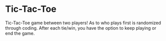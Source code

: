 # Tic-Tac-Toe
Tic-Tac-Toe game between two players! 
As to who plays first is randomized through coding.
After each tie/win, you have the option to keep playing or end the game.
